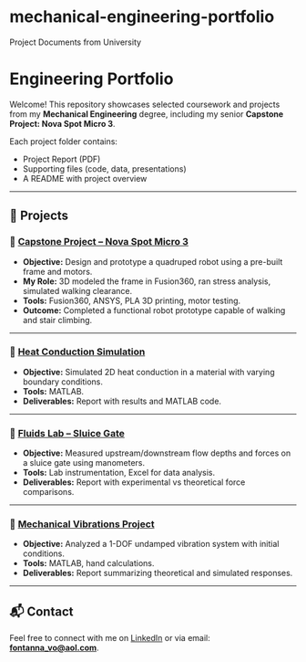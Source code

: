 # mechanical-engineering-portfolio
Project Documents from University
# Engineering Portfolio

Welcome! This repository showcases selected coursework and projects from my **Mechanical Engineering** degree, including my senior **Capstone Project: Nova Spot Micro 3**.

Each project folder contains:
- Project Report (PDF)
- Supporting files (code, data, presentations)
- A README with project overview

---

## 📂 Projects

### 🔹 [Capstone Project – Nova Spot Micro 3](Capstone_Project_NovaSpotMicro3/README.md)
- **Objective:** Design and prototype a quadruped robot using a pre-built frame and motors.  
- **My Role:** 3D modeled the frame in Fusion360, ran stress analysis, simulated walking clearance.  
- **Tools:** Fusion360, ANSYS, PLA 3D printing, motor testing.  
- **Outcome:** Completed a functional robot prototype capable of walking and stair climbing.  

---

### 🔹 [Heat Conduction Simulation](Heat_Conduction_Simulation/README.md)
- **Objective:** Simulated 2D heat conduction in a material with varying boundary conditions.  
- **Tools:** MATLAB.  
- **Deliverables:** Report with results and MATLAB code.  

---

### 🔹 [Fluids Lab – Sluice Gate](Fluids_Lab_SluiceGate/README.md)
- **Objective:** Measured upstream/downstream flow depths and forces on a sluice gate using manometers.  
- **Tools:** Lab instrumentation, Excel for data analysis.  
- **Deliverables:** Report with experimental vs theoretical force comparisons.  

---

### 🔹 [Mechanical Vibrations Project](Vibrations_Project/README.md)
- **Objective:** Analyzed a 1-DOF undamped vibration system with initial conditions.  
- **Tools:** MATLAB, hand calculations.  
- **Deliverables:** Report summarizing theoretical and simulated responses.  

---

## 📬 Contact
Feel free to connect with me on [LinkedIn]([https://www.linkedin.com/in/fontanna-vo-6ab0a2368/]) or via email: **fontanna_vo@aol.com**.
